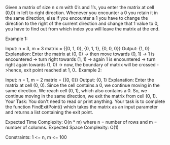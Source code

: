Given a matrix of size n x m with 0’s and 1’s, you enter the matrix at cell (0,0) in left to right direction. Whenever you encounter a 0 you retain it in the same direction, else if you encounter a 1 you have to change the direction to the right of the current direction and change that 1 value to 0, you have to find out from which index you will leave the matrix at the end.

Example 1:

Input: 
n = 3, m = 3
matrix = {{0, 1, 0},
          {0, 1, 1}, 
          {0, 0, 0}}
Output: 
{1, 0}
Explanation: 
Enter the matrix at (0, 0) 
-> then move towards (0, 1) ->  1 is encountered 
-> turn right towards (1, 1)  -> again 1 is encountered 
-> turn right again towards (1, 0) 
-> now, the boundary of matrix will be crossed ->hence, exit point reached at 1, 0..
Example 2:

Input: 
n = 1, m = 2
matrix = {{0, 0}}
Output: 
{0, 1}
Explanation: 
Enter the matrix at cell (0, 0).
Since the cell contains a 0, we continue moving in the same direction.
We reach cell (0, 1), which also contains a 0. So, we continue moving in the same direction, we exit the matrix from cell (0, 1).
Your Task:
You don't need to read or print anything. Your task is to complete the function FindExitPoint() which takes the matrix as an input parameter and returns a list containing the exit point.

Expected Time Complexity: O(n * m) where n = number of rows and m = number of columns.
Expected Space Complexity: O(1)

Constraints:
1 <= n, m <= 100

